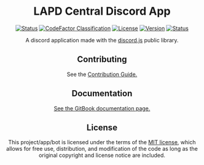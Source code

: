 <div id="About" align="center">
    <h1><b>LAPD Central Discord App</b></h1>
    <a href="#" target="_blank" title="Tests & Code Lint Status">
        <img src="https://github.com/EgizianoEG/LAPD-Central-App/actions/workflows/RunTests.yml/badge.svg?branch=main" alt="Status"/></a>
    <a href="https://www.codefactor.io/repository/github/egizianoeg/lapd-central-app" target="_blank" title="CodeFactor Classification">
        <img src="https://www.codefactor.io/repository/github/egizianoeg/lapd-central-app/badge" alt="CodeFactor Classification"/></a>
    <a href="https://opensource.org/licenses/MIT" target="_blank" title="License: MIT">
        <img src="https://img.shields.io/github/license/EgizianoEG/LAPD-Central-App?label=License&color=sandybrown" alt="License"/></a>
    <a href="https://github.com/EgizianoEG/LAPD-Central-App/releases/" target="_blank" title="License">
        <img src="https://img.shields.io/github/package-json/v/EgizianoEG/LAPD-Central-App/main?filename=package.json&label=Version&color=blue" alt="Version"/></a>
    <a href="https://uptime.betterstack.com/?utm_source=status_badge" target="_blank" title="App Uptime">
        <img src="https://uptime.betterstack.com/status-badges/v1/monitor/10ynq.svg" alt="Status"/></a>
    <br>
    <p>
        A discord application made with the <a href="https://github.com/discordjs/discord.js">discord.js</a> public library.
    </p>
</div>


<div id="Contribution" align="center">
  <h2>Contributing</h2>
  <p>
    See the <a href="https://github.com/EgizianoEG/LAPD-Central-App/blob/main/CONTRIBUTING.md">Contribution Guide.</a>
  </p>
</div>

<div id="Documentation" align="center">
  <h2><b>Documentation</b></h2>
  <p>
    <a href="https://lapd-central-app.gitbook.io/documentation">See the GitBook documentation page.</a>
  </p>
</div>

<div id="License" align="center">
  <h2><b>License</b></h2>
  <p>
    This project/app/bot is licensed under the terms of the <a href="https://github.com/EgizianoEG/LAPD-Central-App/blob/main/LICENSE.md" title="Repository License">MIT license</a>, which allows for free use, distribution, and modification of the code as long as the original copyright and license notice are included.
  </p>
</div>
